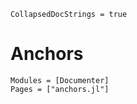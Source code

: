 ```@meta
CollapsedDocStrings = true
```

# Anchors

```@autodocs
Modules = [Documenter]
Pages = ["anchors.jl"]
```
